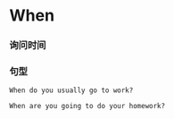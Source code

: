 # When

### 询问时间

### 句型

```
When do you usually go to work?

When are you going to do your homework?
```
